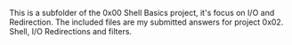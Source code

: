 This is a subfolder of the 0x00 Shell Basics project, it's focus on I/O and Redirection. The included files are my submitted answers for project 0x02. Shell, I/O Redirections and filters.
